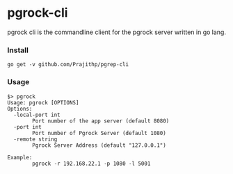 # pgrock-cli 
pgrock cli is the commandline client for the pgrock server written in go lang.

### Install
```
go get -v github.com/Prajithp/pgrep-cli
```

### Usage
```
$> pgrock 
Usage: pgrock [OPTIONS]
Options:
  -local-port int
    	Port number of the app server (default 8080)
  -port int
    	Port number of Pgrock Server (default 1080)
  -remote string
    	Pgrock Server Address (default "127.0.0.1")

Example:
		pgrock -r 192.168.22.1 -p 1080 -l 5001

```

